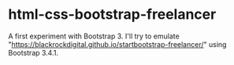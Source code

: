 # html-css-bootstrap-freelancer
A first experiment with Bootstrap 3. I'll try to emulate "https://blackrockdigital.github.io/startbootstrap-freelancer/" using Bootstrap 3.4.1.
